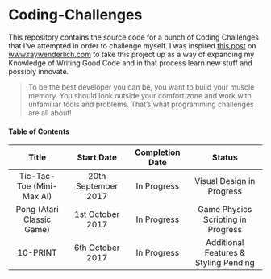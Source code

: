 # Coding-Challenges
This repository contains the source code for a bunch of Coding Challenges that I've attempted in order to challenge myself. I was inspired [this post](https://www.raywenderlich.com/135789/how-to-be-a-better-developer-with-programming-challenges) on www.raywenderlich.com to take this project up as a way of expanding my Knowledge of Writing Good Code and in that process learn new stuff and possibly innovate.

> To be the best developer you can be, you want to build your muscle memory. You should look outside your comfort zone and work with unfamiliar tools and problems. That’s what programming challenges are all about!

#### Table of Contents

|           Title           |     Start Date      | Completion Date |                Status                 |
| :-----------------------: | :-----------------: | :-------------: | :-----------------------------------: |
| Tic-Tac-Toe (Mini-Max AI) | 20th September 2017 |   In Progress   |       Visual Design in Progress       |
| Pong (Atari Classic Game) |  1st October 2017   |   In Progress   |  Game Physics Scripting in Progress   |
|         10-PRINT          |  6th October 2017   |   In Progress   | Additional Features & Styling Pending |

